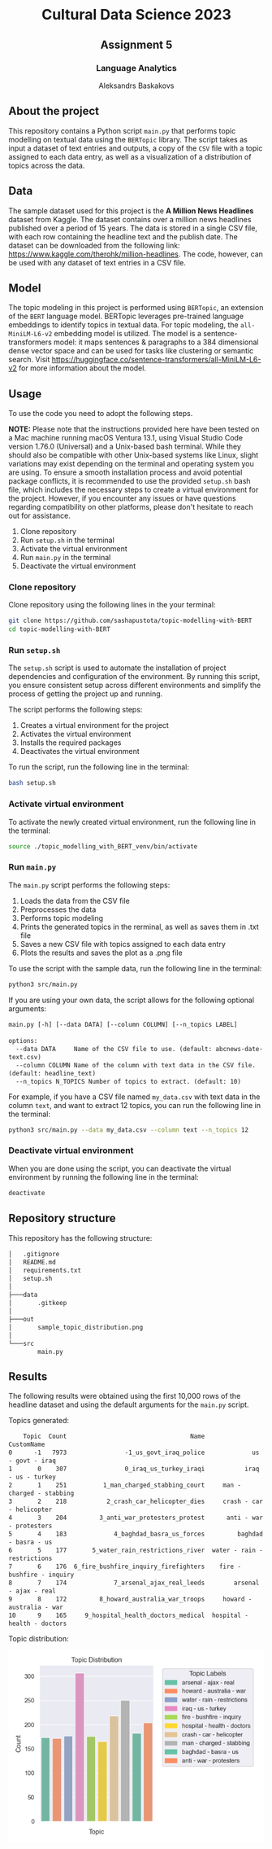 <!-- PROJECT LOGO -->
<br />
<p align="center">
  <h1 align="center">Cultural Data Science 2023</h1> 
  <h2 align="center">Assignment 5</h2> 
  <h3 align="center">Language Analytics</h3> 


  <p align="center">
    Aleksandrs Baskakovs
  </p>
</p>

<!-- ABOUT THE PROJECT -->
## About the project
This repository contains a Python script ```main.py``` that performs topic modelling on textual data using the ```BERTopic``` library. The script takes as input a dataset of text entries and outputs, a copy of the ```CSV``` file with a topic assigned to each data entry, as well as a visualization of a distribution of topics across the data. 

<!-- Data -->
## Data
The sample dataset used for this project is the **A Million News Headlines** dataset from Kaggle. The dataset contains over a million news headlines published over a period of 15 years. The data is stored in a single CSV file, with each row containing the headline text and the publish date. The dataset can be downloaded from the following link: https://www.kaggle.com/therohk/million-headlines. The code, however, can be used with any dataset of text entries in a CSV file.

<!-- Model -->
## Model
The topic modeling in this project is performed using ```BERTopic```, an extension of the ```BERT``` language model. BERTopic leverages pre-trained language embeddings to identify topics in textual data. For topic modeling, the ```all-MiniLM-L6-v2``` embedding model is utilized. The model is a sentence-transformers model: it maps sentences & paragraphs to a 384 dimensional dense vector space and can be used for tasks like clustering or semantic search. Visit https://huggingface.co/sentence-transformers/all-MiniLM-L6-v2 for more information about the model.

<!-- USAGE -->
## Usage
To use the code you need to adopt the following steps.

**NOTE:** Please note that the instructions provided here have been tested on a Mac machine running macOS Ventura 13.1, using Visual Studio Code version 1.76.0 (Universal) and a Unix-based bash terminal. While they should also be compatible with other Unix-based systems like Linux, slight variations may exist depending on the terminal and operating system you are using. To ensure a smooth installation process and avoid potential package conflicts, it is recommended to use the provided ```setup.sh``` bash file, which includes the necessary steps to create a virtual environment for the project. However, if you encounter any issues or have questions regarding compatibility on other platforms, please don't hesitate to reach out for assistance.

1. Clone repository
2. Run ``setup.sh`` in the terminal
3. Activate the virtual environment
4. Run ```main.py``` in the terminal
5. Deactivate the virtual environment

### Clone repository

Clone repository using the following lines in the your terminal:

```bash
git clone https://github.com/sashapustota/topic-modelling-with-BERT
cd topic-modelling-with-BERT
```

### Run ```setup.sh```

The ``setup.sh`` script is used to automate the installation of project dependencies and configuration of the environment. By running this script, you ensure consistent setup across different environments and simplify the process of getting the project up and running.

The script performs the following steps:

1. Creates a virtual environment for the project
2. Activates the virtual environment
3. Installs the required packages
4. Deactivates the virtual environment

To run the script, run the following line in the terminal:

```bash
bash setup.sh
```

### Activate virtual environment

To activate the newly created virtual environment, run the following line in the terminal:

```bash
source ./topic_modelling_with_BERT_venv/bin/activate
```

### Run ```main.py```

The ```main.py``` script performs the following steps:

1. Loads the data from the CSV file
2. Preprocesses the data
3. Performs topic modeling
4. Prints the generated topics in the rerminal, as well as saves them in .txt file
5. Saves a new CSV file with topics assigned to each data entry
6. Plots the results and saves the plot as a .png file

To use the script with the sample data, run the following line in the terminal:

```bash
python3 src/main.py
```

If you are using your own data, the script allows for the following optional arguments:

```
main.py [-h] [--data DATA] [--column COLUMN] [--n_topics LABEL]

options:
  --data DATA     Name of the CSV file to use. (default: abcnews-date-text.csv)
  --column COLUMN Name of the column with text data in the CSV file. (default: headline_text)
  --n_topics N_TOPICS Number of topics to extract. (default: 10)
```

For example, if you have a CSV file named ```my_data.csv``` with text data in the column ```text```, and want to extract 12 topics, you can run the following line in the terminal:

```bash
python3 src/main.py --data my_data.csv --column text --n_topics 12
```

### Deactivate virtual environment

When you are done using the script, you can deactivate the virtual environment by running the following line in the terminal:

```bash
deactivate
```

<!-- REPOSITORY STRUCTURE -->
## Repository structure
This repository has the following structure:
```
│   .gitignore
│   README.md
│   requirements.txt
│   setup.sh
│
├───data
│       .gitkeep
│
├───out
│       sample_topic_distribution.png       
│
└───src
        main.py

```
<!-- RESULTS -->
## Results
The following results were obtained using the first 10,000 rows of the headline dataset and using the default arguments for the ```main.py``` script.

Topics generated:
```
    Topic  Count                                  Name                   CustomName
0      -1   7973                -1_us_govt_iraq_police             us - govt - iraq
1       0    307                0_iraq_us_turkey_iraqi           iraq - us - turkey
2       1    251          1_man_charged_stabbing_court     man - charged - stabbing
3       2    218           2_crash_car_helicopter_dies     crash - car - helicopter
4       3    204         3_anti_war_protesters_protest      anti - war - protesters
5       4    183             4_baghdad_basra_us_forces         baghdad - basra - us
6       5    177       5_water_rain_restrictions_river  water - rain - restrictions
7       6    176  6_fire_bushfire_inquiry_firefighters    fire - bushfire - inquiry
8       7    174             7_arsenal_ajax_real_leeds        arsenal - ajax - real
9       8    172         8_howard_australia_war_troops     howard - australia - war
10      9    165     9_hospital_health_doctors_medical  hospital - health - doctors
```

Topic distribution:

![Topic distribution](out/sample_topic_distribution.png)